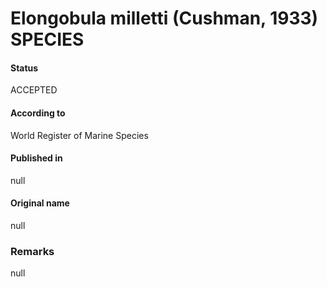 Elongobula milletti (Cushman, 1933) SPECIES
=======

#### Status
ACCEPTED

#### According to
World Register of Marine Species

#### Published in
null

#### Original name
null

### Remarks
null